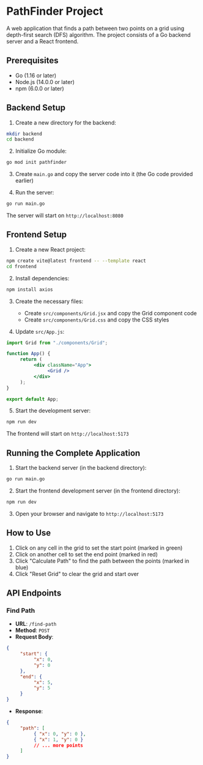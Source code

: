 # PathFinder Project

A web application that finds a path between two points on a grid using depth-first search (DFS) algorithm. The project consists of a Go backend server and a React frontend.

## Prerequisites

-    Go (1.16 or later)
-    Node.js (14.0.0 or later)
-    npm (6.0.0 or later)

## Backend Setup

1. Create a new directory for the backend:

```bash
mkdir backend
cd backend
```

2. Initialize Go module:

```bash
go mod init pathfinder
```

3. Create `main.go` and copy the server code into it (the Go code provided earlier)

4. Run the server:

```bash
go run main.go
```

The server will start on `http://localhost:8080`

## Frontend Setup

1. Create a new React project:

```bash
npm create vite@latest frontend -- --template react
cd frontend
```

2. Install dependencies:

```bash
npm install axios
```

3. Create the necessary files:

     - Create `src/components/Grid.jsx` and copy the Grid component code
     - Create `src/components/Grid.css` and copy the CSS styles

4. Update `src/App.js`:

```jsx
import Grid from "./components/Grid";

function App() {
     return (
          <div className="App">
               <Grid />
          </div>
     );
}

export default App;
```

5. Start the development server:

```bash
npm run dev
```

The frontend will start on `http://localhost:5173`

## Running the Complete Application

1. Start the backend server (in the backend directory):

```bash
go run main.go
```

2. Start the frontend development server (in the frontend directory):

```bash
npm run dev
```

3. Open your browser and navigate to `http://localhost:5173`

## How to Use

1. Click on any cell in the grid to set the start point (marked in green)
2. Click on another cell to set the end point (marked in red)
3. Click "Calculate Path" to find the path between the points (marked in blue)
4. Click "Reset Grid" to clear the grid and start over

## API Endpoints

### Find Path

-    **URL**: `/find-path`
-    **Method**: `POST`
-    **Request Body**:

```json
{
     "start": {
          "x": 0,
          "y": 0
     },
     "end": {
          "x": 5,
          "y": 5
     }
}
```

-    **Response**:

```json
{
     "path": [
          { "x": 0, "y": 0 },
          { "x": 1, "y": 0 }
          // ... more points
     ]
}
```
